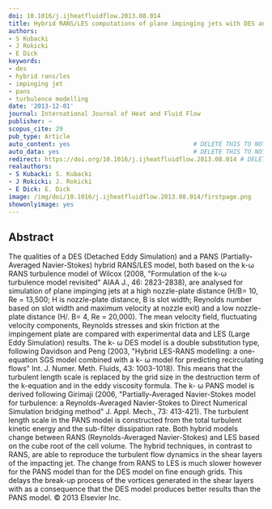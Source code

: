 ```yaml
---
doi: 10.1016/j.ijheatfluidflow.2013.08.014
title: Hybrid RANS/LES computations of plane impinging jets with DES and PANS models
authors:
- S Kubacki
- J Rokicki
- E Dick
keywords:
- des
- hybrid rans/les
- impinging jet
- pans
- turbulence modelling
date: '2013-12-01'
journal: International Journal of Heat and Fluid Flow
publisher: ~
scopus_cite: 29
pub_type: Article
auto_content: yes                                  # DELETE THIS TO NOT AUTO GENERATE CONTENT
auto_data: yes                                     # DELETE THIS TO NOT AUTO GENERATE METADATA
redirect: https://doi.org/10.1016/j.ijheatfluidflow.2013.08.014 # DELETE THIS TO NOT REDIRECT
realauthors:
- S Kubacki: S. Kubacki
- J Rokicki: J. Rokicki
- E Dick: E. Dick
image: /img/doi/10.1016/j.ijheatfluidflow.2013.08.014/firstpage.png
showonlyimage: yes
---
```



## Abstract
The qualities of a DES (Detached Eddy Simulation) and a PANS (Partially-Averaged Navier-Stokes) hybrid RANS/LES model, both based on the k-ω RANS turbulence model of Wilcox (2008, "Formulation of the k-ω turbulence model revisited" AIAA J., 46: 2823-2838), are analysed for simulation of plane impinging jets at a high nozzle-plate distance (H/B= 10, Re = 13,500; H is nozzle-plate distance, B is slot width; Reynolds number based on slot width and maximum velocity at nozzle exit) and a low nozzle-plate distance (H/. B= 4, Re = 20,000). The mean velocity field, fluctuating velocity components, Reynolds stresses and skin friction at the impingement plate are compared with experimental data and LES (Large Eddy Simulation) results. The k- ω DES model is a double substitution type, following Davidson and Peng (2003, "Hybrid LES-RANS modelling: a one-equation SGS model combined with a k- ω model for predicting recirculating flows" Int. J. Numer. Meth. Fluids, 43: 1003-1018). This means that the turbulent length scale is replaced by the grid size in the destruction term of the k-equation and in the eddy viscosity formula. The k- ω PANS model is derived following Girimaji (2006, "Partially-Averaged Navier-Stokes model for turbulence: a Reynolds-Averaged Navier-Stokes to Direct Numerical Simulation bridging method" J. Appl. Mech., 73: 413-421). The turbulent length scale in the PANS model is constructed from the total turbulent kinetic energy and the sub-filter dissipation rate. Both hybrid models change between RANS (Reynolds-Averaged Navier-Stokes) and LES based on the cube root of the cell volume. The hybrid techniques, in contrast to RANS, are able to reproduce the turbulent flow dynamics in the shear layers of the impacting jet. The change from RANS to LES is much slower however for the PANS model than for the DES model on fine enough grids. This delays the break-up process of the vortices generated in the shear layers with as a consequence that the DES model produces better results than the PANS model. © 2013 Elsevier Inc.
